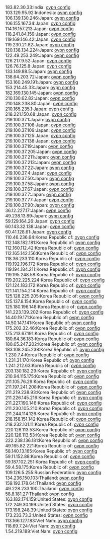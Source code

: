 183.82.30.33:India: [ovpn config](vpn/183_82_30_33.ovpn)  
103.129.95.92:Indonesia: [ovpn config](vpn/103_129_95_92.ovpn)  
106.139.130.246:Japan: [ovpn config](vpn/106_139_130_246.ovpn)  
106.155.167.34:Japan: [ovpn config](vpn/106_155_167_34.ovpn)  
114.16.157.213:Japan: [ovpn config](vpn/114_16_157_213.ovpn)  
118.241.84.159:Japan: [ovpn config](vpn/118_241_84_159.ovpn)  
119.169.146.42:Japan: [ovpn config](vpn/119_169_146_42.ovpn)  
119.230.21.82:Japan: [ovpn config](vpn/119_230_21_82.ovpn)  
120.138.134.224:Japan: [ovpn config](vpn/120_138_134_224.ovpn)  
122.49.253.249:Japan: [ovpn config](vpn/122_49_253_249.ovpn)  
126.217.9.52:Japan: [ovpn config](vpn/126_217_9_52.ovpn)  
126.76.125.8:Japan: [ovpn config](vpn/126_76_125_8.ovpn)  
133.149.88.5:Japan: [ovpn config](vpn/133_149_88_5.ovpn)  
138.64.203.72:Japan: [ovpn config](vpn/138_64_203_72.ovpn)  
153.160.249.191:Japan: [ovpn config](vpn/153_160_249_191.ovpn)  
153.214.45.33:Japan: [ovpn config](vpn/153_214_45_33.ovpn)  
182.169.130.145:Japan: [ovpn config](vpn/182_169_130_145.ovpn)  
210.130.62.82:Japan: [ovpn config](vpn/210_130_62_82.ovpn)  
210.148.238.80:Japan: [ovpn config](vpn/210_148_238_80.ovpn)  
210.165.235.1:Japan: [ovpn config](vpn/210_165_235_1.ovpn)  
218.221.150.68:Japan: [ovpn config](vpn/218_221_150_68.ovpn)  
219.100.37.1:Japan: [ovpn config](vpn/219_100_37_1.ovpn)  
219.100.37.108:Japan: [ovpn config](vpn/219_100_37_108.ovpn)  
219.100.37.109:Japan: [ovpn config](vpn/219_100_37_109.ovpn)  
219.100.37.125:Japan: [ovpn config](vpn/219_100_37_125.ovpn)  
219.100.37.138:Japan: [ovpn config](vpn/219_100_37_138.ovpn)  
219.100.37.19:Japan: [ovpn config](vpn/219_100_37_19.ovpn)  
219.100.37.205:Japan: [ovpn config](vpn/219_100_37_205.ovpn)  
219.100.37.211:Japan: [ovpn config](vpn/219_100_37_211.ovpn)  
219.100.37.213:Japan: [ovpn config](vpn/219_100_37_213.ovpn)  
219.100.37.22:Japan: [ovpn config](vpn/219_100_37_22.ovpn)  
219.100.37.4:Japan: [ovpn config](vpn/219_100_37_4.ovpn)  
219.100.37.50:Japan: [ovpn config](vpn/219_100_37_50.ovpn)  
219.100.37.58:Japan: [ovpn config](vpn/219_100_37_58.ovpn)  
219.100.37.67:Japan: [ovpn config](vpn/219_100_37_67.ovpn)  
219.100.37.7:Japan: [ovpn config](vpn/219_100_37_7.ovpn)  
219.100.37.77:Japan: [ovpn config](vpn/219_100_37_77.ovpn)  
219.100.37.90:Japan: [ovpn config](vpn/219_100_37_90.ovpn)  
36.12.227.17:Japan: [ovpn config](vpn/36_12_227_17.ovpn)  
49.238.13.89:Japan: [ovpn config](vpn/49_238_13_89.ovpn)  
59.129.164.26:Japan: [ovpn config](vpn/59_129_164_26.ovpn)  
60.143.32.138:Japan: [ovpn config](vpn/60_143_32_138.ovpn)  
60.41.128.61:Japan: [ovpn config](vpn/60_41_128_61.ovpn)  
110.46.236.64:Korea Republic of: [ovpn config](vpn/110_46_236_64.ovpn)  
112.148.182.181:Korea Republic of: [ovpn config](vpn/112_148_182_181.ovpn)  
112.160.112.42:Korea Republic of: [ovpn config](vpn/112_160_112_42.ovpn)  
112.165.142.156:Korea Republic of: [ovpn config](vpn/112_165_142_156.ovpn)  
118.36.233.110:Korea Republic of: [ovpn config](vpn/118_36_233_110.ovpn)  
119.192.196.172:Korea Republic of: [ovpn config](vpn/119_192_196_172.ovpn)  
119.194.184.211:Korea Republic of: [ovpn config](vpn/119_194_184_211.ovpn)  
119.195.248.58:Korea Republic of: [ovpn config](vpn/119_195_248_58.ovpn)  
119.202.225.224:Korea Republic of: [ovpn config](vpn/119_202_225_224.ovpn)  
121.124.183.172:Korea Republic of: [ovpn config](vpn/121_124_183_172.ovpn)  
121.141.154.214:Korea Republic of: [ovpn config](vpn/121_141_154_214.ovpn)  
125.128.225.205:Korea Republic of: [ovpn config](vpn/125_128_225_205.ovpn)  
125.137.8.154:Korea Republic of: [ovpn config](vpn/125_137_8_154.ovpn)  
125.180.196.148:Korea Republic of: [ovpn config](vpn/125_180_196_148.ovpn)  
141.223.139.202:Korea Republic of: [ovpn config](vpn/141_223_139_202.ovpn)  
14.40.19.171:Korea Republic of: [ovpn config](vpn/14_40_19_171.ovpn)  
14.50.147.141:Korea Republic of: [ovpn config](vpn/14_50_147_141.ovpn)  
175.202.32.46:Korea Republic of: [ovpn config](vpn/175_202_32_46.ovpn)  
175.213.67.191:Korea Republic of: [ovpn config](vpn/175_213_67_191.ovpn)  
180.64.36.183:Korea Republic of: [ovpn config](vpn/180_64_36_183.ovpn)  
180.65.247.202:Korea Republic of: [ovpn config](vpn/180_65_247_202.ovpn)  
183.108.245.238:Korea Republic of: [ovpn config](vpn/183_108_245_238.ovpn)  
1.230.7.4:Korea Republic of: [ovpn config](vpn/1_230_7_4.ovpn)  
1.231.31.170:Korea Republic of: [ovpn config](vpn/1_231_31_170.ovpn)  
1.241.212.63:Korea Republic of: [ovpn config](vpn/1_241_212_63.ovpn)  
203.130.182.29:Korea Republic of: [ovpn config](vpn/203_130_182_29.ovpn)  
210.94.115.175:Korea Republic of: [ovpn config](vpn/210_94_115_175.ovpn)  
211.105.76.29:Korea Republic of: [ovpn config](vpn/211_105_76_29.ovpn)  
211.197.241.208:Korea Republic of: [ovpn config](vpn/211_197_241_208.ovpn)  
211.219.238.93:Korea Republic of: [ovpn config](vpn/211_219_238_93.ovpn)  
211.226.145.216:Korea Republic of: [ovpn config](vpn/211_226_145_216.ovpn)  
211.227.190.146:Korea Republic of: [ovpn config](vpn/211_227_190_146.ovpn)  
211.230.105.210:Korea Republic of: [ovpn config](vpn/211_230_105_210.ovpn)  
211.244.114.126:Korea Republic of: [ovpn config](vpn/211_244_114_126.ovpn)  
218.158.151.142:Korea Republic of: [ovpn config](vpn/218_158_151_142.ovpn)  
218.232.101.11:Korea Republic of: [ovpn config](vpn/218_232_101_11.ovpn)  
220.126.113.53:Korea Republic of: [ovpn config](vpn/220_126_113_53.ovpn)  
220.126.113.53:Korea Republic of: [ovpn config](vpn/220_126_113_53.ovpn)  
222.238.136.181:Korea Republic of: [ovpn config](vpn/222_238_136_181.ovpn)  
49.165.82.221:Korea Republic of: [ovpn config](vpn/49_165_82_221.ovpn)  
58.140.13.165:Korea Republic of: [ovpn config](vpn/58_140_13_165.ovpn)  
59.11.152.88:Korea Republic of: [ovpn config](vpn/59_11_152_88.ovpn)  
59.187.102.251:Korea Republic of: [ovpn config](vpn/59_187_102_251.ovpn)  
59.4.58.175:Korea Republic of: [ovpn config](vpn/59_4_58_175.ovpn)  
109.126.5.255:Russian Federation: [ovpn config](vpn/109_126_5_255.ovpn)  
134.236.150.103:Thailand: [ovpn config](vpn/134_236_150_103.ovpn)  
159.192.178.64:Thailand: [ovpn config](vpn/159_192_178_64.ovpn)  
49.228.233.100:Thailand: [ovpn config](vpn/49_228_233_100.ovpn)  
58.8.181.27:Thailand: [ovpn config](vpn/58_8_181_27.ovpn)  
163.182.174.159:United States: [ovpn config](vpn/163_182_174_159.ovpn)  
172.249.30.199:United States: [ovpn config](vpn/172_249_30_199.ovpn)  
173.198.248.39:United States: [ovpn config](vpn/173_198_248_39.ovpn)  
173.233.73.3:United States: [ovpn config](vpn/173_233_73_3.ovpn)  
113.166.127.183:Viet Nam: [ovpn config](vpn/113_166_127_183.ovpn)  
118.69.7.24:Viet Nam: [ovpn config](vpn/118_69_7_24.ovpn)  
1.54.219.189:Viet Nam: [ovpn config](vpn/1_54_219_189.ovpn)  
